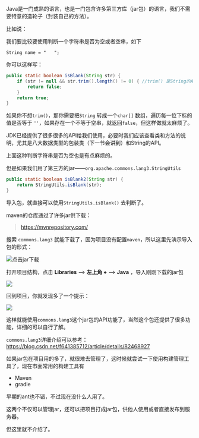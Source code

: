 Java是一门成熟的语言，也是一门包含许多第三方库（jar包）的语言，我们不需要特意的造轮子（封装自己的方法）。

比如说：

我们要比较要使用判断一个字符串是否为空或者空串，如下

```
String name = "   ";
```

你可以这样写：

```java
public static boolean isBlank(String str) {
    if (str != null && str.trim().length() != 0) { //trim() 是String的API， 表示去除空格
        return false;
    }
    return true;
}
```

如果你不想`trim()`，那你需要把`String` 转成一个`char[]` 数组，遍历每一位下标的值是否等于 `''`，如果存在一个不等于空串，就返回`false`，但这样做就太麻烦了。

JDK已经提供了很多很多的API给我们使用，必要时我们应该查看类和方法的说明，尤其是八大数据类型的包装类（下一节会讲到）和String的API。



上面这种判断字符串是否为空也是有点麻烦的。

但是如果我们用了第三方的jar——`org.apache.commons.lang3.StringUtils`

```java
public static boolean isBlank2(String str) {
    return StringUtils.isBlank(str);
}
```

导入包，就直接可以使用`StringUtils.isBlank()` 去判断了。



maven的仓库通过了许多jar供下载：

> https://mvnrepository.com/

搜索 `commons.lang3` 就能下载了，因为项目没有配置`maven`，所以这里先演示导入包的形式：

![点击jar下载](https://blog-1253198264.cos.ap-guangzhou.myqcloud.com/image-20210120160540203.png)



打开项目结构，点击 **Libraries**  ——> **左上角 +** ——> **Java** ，导入刚刚下载的jar包

![](https://blog-1253198264.cos.ap-guangzhou.myqcloud.com/image-20210120162055534.png)

回到项目，你就发现多了一个提示：

![](https://blog-1253198264.cos.ap-guangzhou.myqcloud.com/image-20210120162301580.png)

这样就能使用`commons.lang3`这个jar包的API功能了，当然这个包还提供了很多功能，详细的可以自行了解。

`commons.lang3`详细介绍可以参考：https://blog.csdn.net/f641385712/article/details/82468927



如果jar包在项目用的多了，就很难去管理了，这时候就尝试一下使用构建管理工具了，现在市面常用的构建工具有

- Maven
- gradle

早期的ant也不错，不过现在没什么人用了。

这两个不仅可以管理jar，还可以把项目打成jar包，供他人使用或者直接发布到服务器。

但这里就不介绍了。